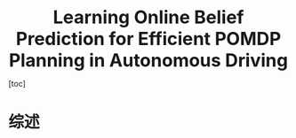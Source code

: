 <center><span style="font-size:2rem;font-weight:bold;">Learning Online Belief Prediction for Efficient POMDP Planning in Autonomous Driving</span></center>

[toc]

<div style="page-break-after: always;"></div>

# 综述

